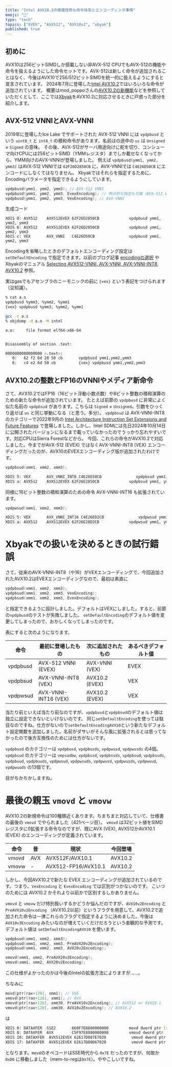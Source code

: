 ```yaml
---
title: "Intel AVX10.2の複雑怪奇な命令体系とエンコーディング事情"
emoji: "📖"
type: "tech"
topics: ["EVEX", "AVX512", "AVX10v2", "xbyak"]
published: true
---
```

## 初めに

AVX10は256ビットSIMDしか搭載しない非AVX-512 CPUでもAVX-512の機能や命令を扱えるようにした命令セットです。AVX-512は新しく命令が追加されることはなく、今後はAVX10で256/512ビットSIMDを統一的に扱えるようにすると宣言されています。
2024年7月に登場した[Intel AVX10.2](https://www.intel.com/content/www/us/en/content-details/836199/intel-advanced-vector-extensions-10-2-intel-avx10-2-architecture-specification.html)ではいろいろな命令が追加されています。
概要はmod_poppoさんの[AVX10.2の新機能](https://zenn.dev/mod_poppo/articles/new-features-of-avx10-2)などを参照していただくとして、ここでは[Xbyak](https://github.com/herumi/xbyak)をAVX10.2に対応させるときに戸惑った部分を紹介します。

## AVX-512 VNNIとAVX-VNNI

2019年に登場したIce Lake でサポートされた AVX-512 VNNI には `vpdpbusd` という `uint8_t` と `int8_t` の積和命令があります。名前はの途中の `us` は `Unsigned` × `Signed` の意味。
その後、AVX-512がサーバ用途向けに舵を切り、コンシューマ向けCPUには256ビットSIMD（YMMレジスタ）までしか載せなくなってから、YMM向けのAVX-VNNIが登場しました。
例えば `vpdpbusd(ymm1, ymm2, ymm3)` はAVX-512 VNNIでは `62F26D2850CB` に、AVX-VNNIでは `C4E26D50CB` にエンコードにしなくてはなりません。
Xbyakではそれらを指定するために、Encodingパラメータを指定できるようにしています。

```cpp
vpdpbusd(ymm1, ymm2, ymm3); // AVX-512 VNNI
vpdpbusd(ymm1, ymm2, ymm3, EvexEncoding); // 明示的な指定も可能（AVX-512 VNNI）
vpdpbusd(ymm1, ymm2, ymm3, VexEncoding); // AVX-VNNI
```

生成コード

```
XDIS 0: AVX512    AVX512EVEX 62F26D2850CB             vpdpbusd ymm1, ymm2, ymm3
XDIS 6: AVX512    AVX512EVEX 62F26D2850CB             vpdpbusd ymm1, ymm2, ymm3
XDIS c: VEX       AVX_VNNI   C4E26D50CB               vpdpbusd ymm1, ymm2, ymm3
```

Encodingを省略したときのデフォルトエンコーディング設定は `setDefaultEncoding` で指定できます。以前のブログ記事 [encodingの選択](https://zenn.dev/herumi/articles/granite-rapids-sierra-forest#encoding%E3%81%AE%E9%81%B8%E6%8A%9E) や Xbyakのマニュアル [Selecting AVX512-VNNI, AVX-VNNI, AVX-VNNI-INT8, AVX10.2](https://github.com/herumi/xbyak/blob/master/doc/usage.md#selecting-avx512-vnni-avx-vnni-avx-vnni-int8-avx102) 参照。

実はgasでもアセンブラのニーモニックの前に `{vex}` という表記をつけられます（豆知識）。

```bash
% cat a.s
vpdpbusd %ymm3, %ymm2, %ymm1
{vex} vpdpbusd %ymm3, %ymm2, %ymm1
```

```bash
gcc -c a.s
% objdump -d a.o -M intel

a.o:     file format elf64-x86-64


Disassembly of section .text:

0000000000000000 <.text>:
   0:   62 f2 6d 28 50 cb       vpdpbusd ymm1,ymm2,ymm3
   6:   c4 e2 6d 50 cb          {vex} vpdpbusd ymm1,ymm2,ymm3
```

## AVX10.2の整数とFP16のVNNIやメディア新命令

さて、AVX10.2ではFP16（16ビット浮動小数点数）や8ビット整数の積和演算のための新たな命令が追加されています。
たとえば前節の `vpdpbusd` に非常によく似た名前の `vpdpbsud` があります。こちらは  `Signed` × `Unsigned`。引数をひっくり返せば `us` と同じ挙動になる（と思う。多分）。
`vpdpbsud` は AVX-VNNI-INT8 のカテゴリーで2022年9月の [Intel Architecture Instruction Set Extensions and Future Features](https://cdrdv2-public.intel.com/671368/architecture-instruction-set-extensions-programming-reference.pdf) で登場しました。しかし、Intel SDMには先日2024年10月14日に公開されたバージョンになるまで載っていなかったのでうっかり忘れやすいです。対応CPUはSierra Forestなどから。
今回、これらの命令がAVX10.2で対応しました。今までがAVX-512 (EVEX) ではなくAVX-VNNI-INT8 (VEX) エンコーディングだったのが、AVX10のEVEXエンコーディング版が追加されたわけです。

```cpp
vpdpbsud(xmm1, xmm2, xmm3);
```

```bash
XDIS 5: VEX       AVX_VNNI_INT8 C4E26E50CB               vpdpbsud ymm1, ymm2, ymm3 # AVX-VNNI-INT8
XDIS a: AVX512    AVX512EVEX 62F26E2850CB             vpdpbsud ymm1, ymm2, ymm3 # AVX10.2
```

同様に16ビット整数の積和演算のための命令 AVX-VNNI-INT16 も拡張されています。

```cpp
vpdpwsud(xmm1, xmm2, xmm3);
```

```bash
XDIS 5: VEX       AVX_VNNI_INT16 C4E26ED2CB               vpdpwsud ymm1, ymm2, ymm3 # AVX-VNNI-INT8
XDIS a: AVX512    AVX512EVEX 62F26E28D2CB             vpdpwsud ymm1, ymm2, ymm3 # AVX10.2
```

# Xbyakでの扱いを決めるときの試行錯誤

さて、従来のAVX-VNNI-INT8（や16）がVEXエンコーディングで、今回追加されたAVX10.2はEVEXエンコーディングなので、最初は素直に

```cpp
vpdpbsud(xmm1, xmm2, xmm3);
vpdpbsud(xmm1, xmm2, xmm3, VexEncoding);
vpdpbsud(xmm1, xmm2, xmm3, EvexEncoding);
```

と指定できるように設計しました。デフォルトはVEXにしました。すると、前節の`vpdpbusd`のテストが失敗しました。
`setDefaultEncoding`のデフォルト値を変更してしまったので、おかしくなってしまったのです。

表にすると次のようになります。

命令|最初に登場したもの|次に追加されたもの|あるべきデフォルト値
-|-|-|-
vpdpbusd|AVX-512 VNNI (EVEX)|AVX-VNNI (VEX)|EVEX
vpdpbsud|AVX-VNNI-INT8 (VEX)|AVX10.2 (EVEX)|VEX
vpdpwsud|AVX-VNNI-INT16 (VEX)|AVX10.2 (EVEX)|VEX

当たり前といえば当たり前なのですが、`vpdpbusd`と`vpdpbsud`のデフォルト値は独立に設定できないといけないのです。
同じ`setDefaultEncoding`を使っては駄目なのですね。仕方がないので`setDefaultEncodingAVX10`という新たなデフォルト設定関数を追加しました。名前がダサいがそんな風に拡張されるとは思ってなかったので後方互換性のためには仕方がないです。

`vpdpbusd` のカテゴリーは `vpdpbusd`, `vpdpbusds`, `vpdpwssd`, `vpdpwssds` の4個。
`vpdpbsud` のカテゴリーは `vmpsadbw`, `vpdpbssd`, `vpdpbssds`, `vpdpbsud`, `vpdpbsuds`, `vpdpbuud`, `vpdpbuuds`, `vpdpwsud`, `vpdpwsuds`, `vpdpwusd`, `vpdpwusds`, `vpdpwuud`, `vpdpwuuds` の13個です。

目がちかちかしますね。

# 最後の親玉 `vmovd` と `vmovw`
AVX10.2の新規命令は100種類近くあります。ちまちまと対応していて、仕様書の最後の `vmovd` でやられました（421ページ目）。
`vmovd` は32ビット値をSIMDレジスタに0拡張する命令なのですが、既にAVX (VEX),  AVX512かAVX10.1 (EVEX) のエンコーディングが定義されています。

命令|昔|現状|今回登場
-|-|-|-
vmovd|AVX|AVX512F/AVX10.1|AVX10.2
vmovw|-|AVX512-FP16/AVX10.1|AVX10.2

しかし、今回AVX10.2で新たな EVEX エンコーディングが追加されているのです。つまり、`VexEncoding` と `EvexEncoding` では区別がつかないのです。
こいつのためには AVX10.2 かそれより以前かで区別するしかありません。

`vmovd` と `vmovw` だけ特別扱いするかどうか悩んだのですが、`AVX10v2Encoding` と `PreAVX10v2Encoding` （AVX10.2以前）というフラグを用意して、AVX10.2で追加された命令は一律これらのフラグで指定するように決めました。今後は `AVX10v3Encoding` みたいなのが増えていくだけだろうという楽観的な予測です。
デフォルト値は `setDefaultEncodingAVX10` を使います。

```cpp
vpdpbsud(xmm1, xmm2, xmm3);
vpdpbsud(xmm1, xmm2, xmm3, PreAVX20v2Encoding);
vpdpbsud(xmm1, xmm2, xmm3, AVX20v2Encoding);

vmovd(xmm1, xmm2, PreAVX20v2Encoding);
vmovd(xmm1, xmm2, AVX20v2Encoding);
```

この仕様がよかったのかは今後のIntelの拡張方法によりますが……。

ちなみに

```cpp
movd(ptr[rax+128], xmm1); // SSE
vmovd(ptr[rax+128], xmm1); // AVX
vmovd(ptr[rax+128], xmm30, PreAVX10v2Encoding); // AVX512 or AVX10.1
vmovd(ptr[rax+128], xmm30, AVX10v2Encoding); // AVX10.2
```

は

```bash
XDIS 0: DATAXFER  SSE2       660F7E8880000000         movd dword ptr [rax+0x80], xmm1
XDIS 8: DATAXFER  AVX        C5F97E8880000000         vmovd dword ptr [rax+0x80], xmm1
XDIS 10: DATAXFER  AVX512EVEX 62617D087E7020           vmovd dword ptr [rax+0x80], xmm30
XDIS 17: DATAXFER  AVX512EVEX 62617D08D67020           vmovd dword ptr [rax+0x80], xmm30
```

となります。`movd`のオペコードはSSE時代から `0x7E` だったのですが、何故か `0xD6` に移動しました（mem-to-regは`0x7E`）。ややこしいですね。
